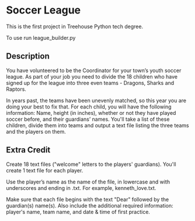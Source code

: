 # Soccer League

This is the first project in Treehouse Python tech degree.

To use run league_builder.py

## Description

You have volunteered to be the Coordinator for your town’s youth soccer league.
As part of your job you need to divide the 18 children who have signed up for the league into three even teams - Dragons, Sharks and Raptors.


In years past, the teams have been unevenly matched, so this year you are doing your best to fix that. For each child,
you will have the following information: Name, height (in inches), whether or not they have played soccer before, and their guardians’ names.
You'll take a list of these children, divide them into teams and output a text file listing the three teams and the players on them.

## Extra Credit

Create 18 text files ("welcome" letters to the players' guardians). You'll create 1 text file for each player.

Use the player’s name as the name of the file, in lowercase and with underscores and ending in .txt.
For example, kenneth_love.txt.

Make sure that each file begins with the text "Dear" followed by the guardian(s) name(s). Also include the additional
required information: player's name, team name, and date & time of first practice.
